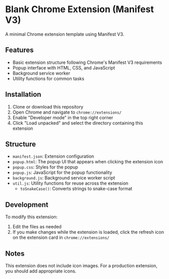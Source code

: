 # Blank Chrome Extension (Manifest V3)

A minimal Chrome extension template using Manifest V3.

## Features

- Basic extension structure following Chrome's Manifest V3 requirements
- Popup interface with HTML, CSS, and JavaScript
- Background service worker
- Utility functions for common tasks

## Installation

1. Clone or download this repository
2. Open Chrome and navigate to `chrome://extensions/`
3. Enable "Developer mode" in the top right corner
4. Click "Load unpacked" and select the directory containing this extension

## Structure

- `manifest.json`: Extension configuration
- `popup.html`: The popup UI that appears when clicking the extension icon
- `popup.css`: Styles for the popup
- `popup.js`: JavaScript for the popup functionality
- `background.js`: Background service worker script
- `util.js`: Utility functions for reuse across the extension
  - `toSnakeCase()`: Converts strings to snake-case format

## Development

To modify this extension:

1. Edit the files as needed
2. If you make changes while the extension is loaded, click the refresh icon on the extension card in `chrome://extensions/`

## Notes

This extension does not include icon images. For a production extension, you should add appropriate icons. 